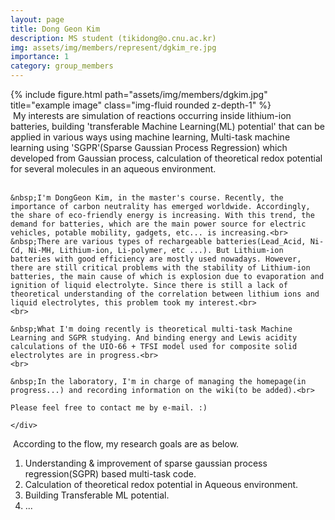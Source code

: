 ```yaml
---
layout: page
title: Dong Geon Kim
description: MS student (tikidong@o.cnu.ac.kr)
img: assets/img/members/represent/dgkim_re.jpg
importance: 1
category: group_members
---
```



<div class="row">
    <div class="col-sm-4">
        {% include figure.html path="assets/img/members/dgkim.jpg" title="example image" class="img-fluid rounded z-depth-1" %}
    </div>
    <div class="col-sm-8">
    &nbsp;My interests are simulation of reactions occurring inside lithium-ion batteries, building 'transferable Machine Learning(ML) potential' that can be applied in various ways using machine learning, Multi-task machine learning using 'SGPR'(Sparse Gaussian Process Regression) which developed from Gaussian process, calculation of theoretical redox potential for several molecules in an aqueous environment.<br>
    <br>
    
    &nbsp;I'm DongGeon Kim, in the master's course. Recently, the importance of carbon neutrality has emerged worldwide. Accordingly, the share of eco-friendly energy is increasing. With this trend, the demand for batteries, which are the main power source for electric vehicles, potable mobility, gadgets, etc... is increasing.<br>
    &nbsp;There are various types of rechargeable batteries(Lead_Acid, Ni-Cd, Ni-MH, Lithium-ion, Li-polymer, etc ...). But Lithium-ion batteries with good efficiency are mostly used nowadays. However, there are still critical problems with the stability of Lithium-ion batteries, the main cause of which is explosion due to evaporation and ignition of liquid electrolyte. Since there is still a lack of theoretical understanding of the correlation between lithium ions and liquid electrolytes, this problem took my interest.<br>
    <br>
    
    &nbsp;What I'm doing recently is theoretical multi-task Machine Learning and SGPR studying. And binding energy and Lewis acidity calculations of the UIO-66 + TFSI model used for composite solid electrolytes are in progress.<br>
    <br>
    
    &nbsp;In the laboratory, I'm in charge of managing the homepage(in progress...) and recording information on the wiki(to be added).<br>
  
    Please feel free to contact me by e-mail. :)
       
    </div>
</div>

&nbsp;According to the flow, my research goals are as below.

1. Understanding & improvement of sparse gaussian process regression(SGPR) based multi-task code.
2. Calculation of theoretical redox potential in Aqueous environment.
3. Building Transferable ML potential.
4. ...





